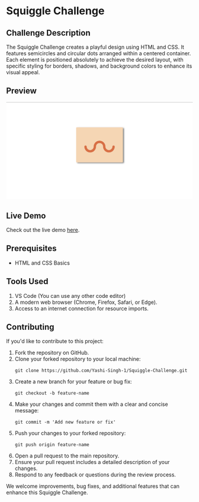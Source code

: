 <h1>Squiggle Challenge</h1>

<h2>Challenge Description</h2>

<p>The Squiggle Challenge creates a playful design using HTML and CSS. It features semicircles and circular dots arranged within a centered container. Each element is positioned absolutely to achieve the desired layout, with specific styling for borders, shadows, and background colors to enhance its visual appeal.</p>

<h2>Preview</h2>

<img src="Preview.png" alt="Ring Ring Preview">

<h2>Live Demo</h2>

<p>Check out the live demo <a href="https://codepen.io/Yashi-Singh/pen/NWZKoYy">here</a>.</p>

<h2>Prerequisites</h2>

<ul>
    <li>HTML and CSS Basics</li>
</ul>

<h2>Tools Used</h2>

<ol>
    <li>VS Code (You can use any other code editor)</li>
    <li>A modern web browser (Chrome, Firefox, Safari, or Edge).</li>
    <li>Access to an internet connection for resource imports.</li>
</ol>

<h2>Contributing</h2>

<p>If you'd like to contribute to this project:</p>

<ol>
    <li>Fork the repository on GitHub.</li>
    <li>Clone your forked repository to your local machine:</li>
    <pre><code>git clone https://github.com/Yashi-Singh-1/Squiggle-Challenge.git</code></pre>
    <li>Create a new branch for your feature or bug fix:</li>
    <pre><code>git checkout -b feature-name</code></pre>
    <li>Make your changes and commit them with a clear and concise message:</li>
    <pre><code>git commit -m 'Add new feature or fix'</code></pre>
    <li>Push your changes to your forked repository:</li>
    <pre><code>git push origin feature-name</code></pre>
    <li>Open a pull request to the main repository.</li>
    <li>Ensure your pull request includes a detailed description of your changes.</li>
    <li>Respond to any feedback or questions during the review process.</li>
</ol>

<p>We welcome improvements, bug fixes, and additional features that can enhance this Squiggle Challenge.</p>
